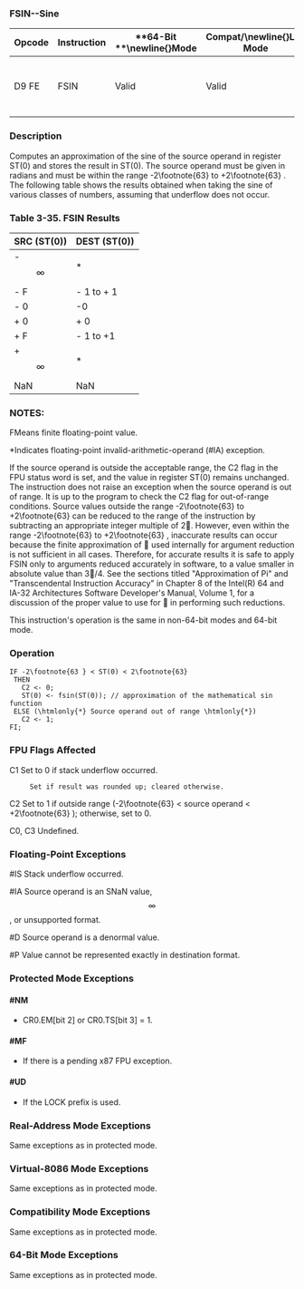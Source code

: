 ### FSIN--Sine


|**Opcode**|**Instruction**|**64-Bit **\newline{}**Mode**|**Compat/**\newline{}**Leg Mode**|**Description**|
|----------|---------------|-----------------------------|---------------------------------|---------------|
|D9 FE|FSIN|Valid|Valid|Replace ST(0) with the approximate of its sine.|
### Description


Computes an approximation of the sine of the source operand in register ST(0) and stores the result in ST(0). The source operand must be given in radians and must be within the range -2\footnote{63}  to +2\footnote{63} . The following table shows the results obtained when taking the sine of various classes of numbers, assuming that underflow does not occur.

### Table 3-35.  FSIN Results


|**SRC (ST(0))**|**DEST (ST(0))**|
|---------------|----------------|
|- $$\infty$$|*|
|- F|- 1 to + 1|
|- 0|-0|
|+ 0|+ 0|
|+ F|- 1 to +1|
|+ $$\infty$$|*|
|NaN|NaN |
### NOTES:


FMeans finite floating-point value.

*Indicates floating-point invalid-arithmetic-operand (#IA) exception.

If the source operand is outside the acceptable range, the C2 flag in the FPU status word is set, and the value in register ST(0) remains unchanged. The instruction does not raise an exception when the source operand is out of range. It is up to the program to check the C2 flag for out-of-range conditions. Source values outside the range -2\footnote{63}  to +2\footnote{63}  can be reduced to the range of the instruction by subtracting an appropriate integer multiple of 2. However, even within the range -2\footnote{63}  to +2\footnote{63} , inaccurate results can occur because the finite approximation of  used internally for argument reduction is not sufficient in all cases. Therefore, for accurate results it is safe to apply FSIN only to arguments reduced accurately in software, to a value smaller in absolute value than 3/4. See the sections titled "Approximation of Pi" and "Transcendental Instruction Accuracy" in Chapter 8 of the Intel(R) 64 and IA-32 Architectures Software Developer's Manual, Volume 1, for a discussion of the proper value to use for  in performing such reductions.

This instruction's operation is the same in non-64-bit modes and 64-bit mode.


### Operation

```info-verb
IF -2\footnote{63 } < ST(0) < 2\footnote{63}
 THEN
   C2 <- 0;
   ST(0) <- fsin(ST(0)); // approximation of the mathematical sin function
 ELSE (\htmlonly{*} Source operand out of range \htmlonly{*})
   C2 <- 1;
FI;
```
### FPU Flags Affected


C1 Set to 0 if stack underflow occurred.

         Set if result was rounded up; cleared otherwise.

C2 Set to 1 if outside range (-2\footnote{63}  < source operand < +2\footnote{63} ); otherwise, set to 0.

C0, C3  Undefined.

### Floating-Point Exceptions


#IS Stack underflow occurred.

#IA Source operand is an SNaN value, $$\infty$$, or unsupported format.

#D Source operand is a denormal value.

#P Value cannot be represented exactly in destination format.


### Protected Mode Exceptions

#### #NM
* CR0.EM[bit 2] or CR0.TS[bit 3] = 1.

#### #MF
* If there is a pending x87 FPU exception.

#### #UD
* If the LOCK prefix is used.

### Real-Address Mode Exceptions



Same exceptions as in protected mode.


### Virtual-8086 Mode Exceptions



Same exceptions as in protected mode.


### Compatibility Mode Exceptions



Same exceptions as in protected mode.


### 64-Bit Mode Exceptions



Same exceptions as in protected mode.

